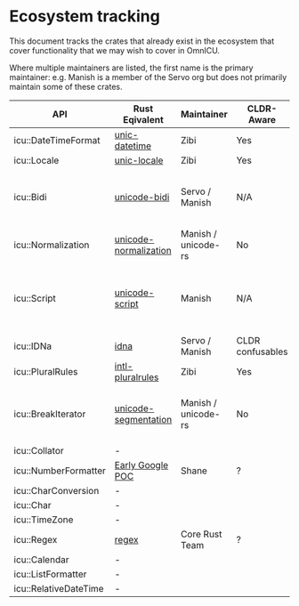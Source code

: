 
# Ecosystem tracking

This document tracks the crates that already exist in the ecosystem that cover functionality that we may wish to cover in OmnICU.

Where multiple maintainers are listed, the first name is the primary maintainer: e.g. Manish is a member of the Servo org but does not primarily maintain some of these crates.

| **API**               | **Rust Eqivalent**                                             | **Maintainer**      | **CLDR-Aware**   | **Action** | **Notes**                                                          |
|-----------------------|----------------------------------------------------------------|---------------------|------------------|------------|--------------------------------------------------------------------|
| icu::DateTimeFormat   | [unic-datetime](https://github.com/zbraniecki/unic-datetime)   | Zibi                | Yes              | Import     |                                                                    |
| icu::Locale           | [unic-locale](https://github.com/zbraniecki/unic-locale)       | Zibi                | Yes              | Import     |                                                                    |
| icu::Bidi             | [unicode-bidi](http://docs.rs/unicode-bidi)                    | Servo / Manish      | N/A              | No Action  | Bidi and text layout are unlikely to be coming to ECMA-402         |
| icu::Normalization    | [unicode-normalization](http://docs.rs/unicode-normalization/) | Manish / unicode-rs | No               | Uncertain  | Main issue: [#40](https://github.com/unicode-org/omnicu/issues/40) |
| icu::Script           | [unicode-script](http://docs.rs/unicode-script/)               | Manish              | N/A              | No Action  | ICU4X should expose UCD data through its own custom pipeline       |
| icu::IDNa             | [idna](http://docs.rs/idna/)                                   | Servo / Manish      | CLDR confusables | Uncertain  | Main issue: [#42](https://github.com/unicode-org/omnicu/issues/42) |
| icu::PluralRules      | [intl-pluralrules](https://github.com/zbraniecki/pluralrules)  | Zibi                | Yes              | Import     |                                                                    |
| icu::BreakIterator    | [unicode-segmentation](https://docs.rs/unicode-segmentation/)  | Manish / unicode-rs | No               | No Action  | No line segmentation. Wait for clear user demand outside Rust      |
| icu::Collator         | -                                                              |                     |                  |            |                                                                    |
| icu::NumberFormatter  | [Early Google POC](https://github.com/sffc/rust-wasm-i18n)     | Shane               | ?                | Import     |                                                                    |
| icu::CharConversion   | -                                                              |                     |                  |            |                                                                    |
| icu::Char             | -                                                              |                     |                  |            |                                                                    |
| icu::TimeZone         | -                                                              |                     |                  |            |                                                                    |
| icu::Regex            | [regex](https://docs.rs/regex/1.3.7/regex/)                    | Core Rust Team      | ?                | No Action  | Main issue: [#37](https://github.com/unicode-org/omnicu/issues/37) |
| icu::Calendar         | -                                                              |                     |                  |            |                                                                    |
| icu::ListFormatter    | -                                                              |                     |                  |            |                                                                    |
| icu::RelativeDateTime | -                                                              |                     |                  |            |                                                                    |
